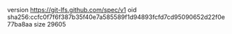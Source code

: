 version https://git-lfs.github.com/spec/v1
oid sha256:ccfc0f7f6f387b35f40e7a585589f1d94893fcfd7cd95090652d22f0e77ba8aa
size 29605
